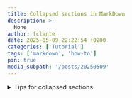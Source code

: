 ```yaml
---
title: Collapsed sections in MarkDown
description: >-
  None
author: fclante
date: 2025-05-09 22:22:54 +0200
categories: ['Tutorial']
tags: ['markdown', 'how-to']
pin: true
media_subpath: '/posts/20250509'
---
```


<details>

<summary>Tips for collapsed sections</summary>

### You can add a header

You can add text within a collapsed section.

You can add an image or a code block, too.

```ruby
   puts "Hello World"
```

</details>
